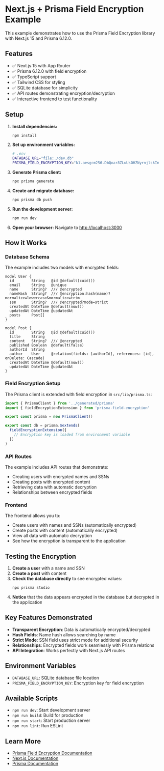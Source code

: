 # Next.js + Prisma Field Encryption Example

This example demonstrates how to use the Prisma Field Encryption library with Next.js 15 and Prisma 6.12.0.

## Features

- ✅ Next.js 15 with App Router
- ✅ Prisma 6.12.0 with field encryption
- ✅ TypeScript support
- ✅ Tailwind CSS for styling
- ✅ SQLite database for simplicity
- ✅ API routes demonstrating encryption/decryption
- ✅ Interactive frontend to test functionality

## Setup

1. **Install dependencies:**

   ```bash
   npm install
   ```

2. **Set up environment variables:**

   ```bash
   # .env
   DATABASE_URL="file:./dev.db"
   PRISMA_FIELD_ENCRYPTION_KEY="k1.aesgcm256.DbQoar8ZLuUsOHZNyrnjlskInHDYlzF3q6y1KGM7DUM="
   ```

3. **Generate Prisma client:**

   ```bash
   npx prisma generate
   ```

4. **Create and migrate database:**

   ```bash
   npx prisma db push
   ```

5. **Run the development server:**

   ```bash
   npm run dev
   ```

6. **Open your browser:**
   Navigate to [http://localhost:3000](http://localhost:3000)

## How it Works

### Database Schema

The example includes two models with encrypted fields:

```prisma
model User {
  id        String   @id @default(cuid())
  email     String   @unique
  name      String?  /// @encrypted
  nameHash  String?  /// @encryption:hash(name)?normalize=lowercase&normalize=trim
  ssn       String?  /// @encrypted?mode=strict
  createdAt DateTime @default(now())
  updatedAt DateTime @updatedAt
  posts     Post[]
}

model Post {
  id        String   @id @default(cuid())
  title     String
  content   String?  /// @encrypted
  published Boolean  @default(false)
  authorId  String
  author    User     @relation(fields: [authorId], references: [id], onDelete: Cascade)
  createdAt DateTime @default(now())
  updatedAt DateTime @updatedAt
}
```

### Field Encryption Setup

The Prisma client is extended with field encryption in `src/lib/prisma.ts`:

```typescript
import { PrismaClient } from '../generated/prisma'
import { fieldEncryptionExtension } from 'prisma-field-encryption'

export const prisma = new PrismaClient()

export const db = prisma.$extends(
  fieldEncryptionExtension({
    // Encryption key is loaded from environment variable
  })
)
```

### API Routes

The example includes API routes that demonstrate:

- Creating users with encrypted names and SSNs
- Creating posts with encrypted content
- Retrieving data with automatic decryption
- Relationships between encrypted fields

### Frontend

The frontend allows you to:

- Create users with names and SSNs (automatically encrypted)
- Create posts with content (automatically encrypted)
- View all data with automatic decryption
- See how the encryption is transparent to the application

## Testing the Encryption

1. **Create a user** with a name and SSN
2. **Create a post** with content
3. **Check the database directly** to see encrypted values:
   ```bash
   npx prisma studio
   ```
4. **Notice** that the data appears encrypted in the database but decrypted in the application

## Key Features Demonstrated

- **Transparent Encryption**: Data is automatically encrypted/decrypted
- **Hash Fields**: Name hash allows searching by name
- **Strict Mode**: SSN field uses strict mode for additional security
- **Relationships**: Encrypted fields work seamlessly with Prisma relations
- **API Integration**: Works perfectly with Next.js API routes

## Environment Variables

- `DATABASE_URL`: SQLite database file location
- `PRISMA_FIELD_ENCRYPTION_KEY`: Encryption key for field encryption

## Available Scripts

- `npm run dev`: Start development server
- `npm run build`: Build for production
- `npm run start`: Start production server
- `npm run lint`: Run ESLint

## Learn More

- [Prisma Field Encryption Documentation](../../README.md)
- [Next.js Documentation](https://nextjs.org/docs)
- [Prisma Documentation](https://www.prisma.io/docs)
